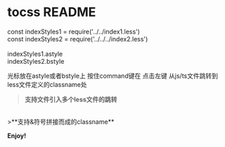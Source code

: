 # tocss README

const indexStyles1 = require('../../index1.less')<br/>
const indexStyles2 = require('../../../index2.less')<br/>
<br/>
indexStyles1.astyle<br/>
indexStyles2.bstyle<br/>

光标放在astyle或者bstyle上 按住command键在 点击左键 从js/ts文件跳转到less文件定义的classname处<br/>

>**支持文件引入多个less文件的跳转**
<br/>
>**支持&符号拼接而成的classname**

**Enjoy!**
